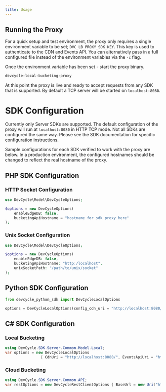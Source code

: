 ```yaml
---
title: Usage
---
```


## Running the Proxy

For a quick setup and test environment, the proxy only requires a single environment variable to be set; `DVC_LB_PROXY_SDK_KEY`. 
This key is used to authenticate to the CDN and Events API.
You can alternatively pass in a full configured file instead of the environment variables via the `-c` flag.

Once the environment variable has been set - start the proxy binary.

```bash
devcycle-local-bucketing-proxy
```

At this point the proxy is live and ready to accept requests from any SDK that is supported. 
By default a TCP server will be started on `localhost:8080`.

# SDK Configuration

Currently only Server SDKs are supported. The default configuration of the proxy will run at `localhost:8080` 
in HTTP TCP mode.
Not all SDKs are configured the same way. Please see the SDK documentation for specific configuration instructions.

Sample configurations for each SDK verified to work with the proxy are below. In a production environment, the configured
hostnames should be changed to reflect the real hostname of the proxy.

## PHP SDK Configuration

### HTTP Socket Configuration
```php
use DevCycle\Model\DevCycleOptions;

$options = new DevCycleOptions(
    enableEdgeDB: false, 
    bucketingApiHostname = "hostname for sdk proxy here"
);
```

### Unix Socket Configuration

```php
use DevCycle\Model\DevCycleOptions;

$options = new DevCycleOptions(
    enableEdgeDB: false, 
    bucketingApiHostname: "http:/localhost",
    unixSocketPath: "/path/to/unix/socket"
);
```


## Python SDK Configuration

```python
from devcycle_python_sdk import DevCycleLocalOptions

options = DevCycleLocalOptions(config_cdn_uri = "http://localhost:8080/", events_api_uri = "http://localhost:8080/")
```

## C# SDK Configuration

### Local Bucketing

```csharp
using DevCycle.SDK.Server.Common.Model.Local;
var options = new DevCycleLocalOptions
                { CdnUri = "http://localhost:8080/", EventsApiUri = "http://localhost:8080/" };
```

### Cloud Bucketing

```csharp
using DevCycle.SDK.Server.Common.API;
var restOptions = new DevCycleRestClientOptions { BaseUrl = new Uri("http://localhost:8080/") };
```
